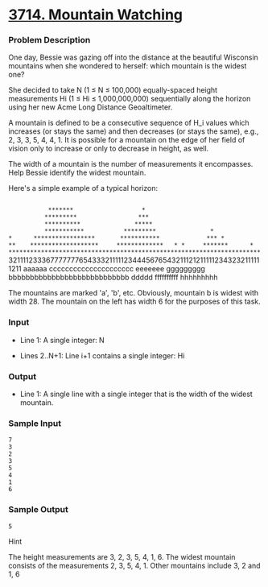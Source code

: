 # [3714. Mountain Watching]


### Problem Description
One day, Bessie was gazing off into the distance at the beautiful Wisconsin
mountains when she wondered to herself: which mountain is the widest one?

She decided to take N (1 ≤ N ≤ 100,000) equally-spaced height measurements Hi
(1 ≤ Hi ≤ 1,000,000,000) sequentially along the horizon using her new Acme Long
Distance Geoaltimeter.

A mountain is defined to be a consecutive sequence of H_i values which
increases (or stays the same) and then decreases (or stays the same),
e.g., 2, 3, 3, 5, 4, 4, 1. It is possible for a mountain on the edge of her
field of vision only to increase or only to decrease in height, as well.

The width of a mountain is the number of measurements it encompasses. Help
Bessie identify the widest mountain.


Here's a simple example of a typical horizon:

<code>
           *******                   *
          *********                 ***
          **********               *****
          ***********           *********               *
*      *****************       ***********             *** *
**    *******************     *************   * *     *******      *
**********************************************************************
</code>
3211112333677777776543332111112344456765432111212111112343232111111211
aaaaaa                   ccccccccccccccccccccc eeeeeee    ggggggggg
  bbbbbbbbbbbbbbbbbbbbbbbbbbbb             ddddd ffffffffff  hhhhhhhhh


The mountains are marked 'a', 'b', etc. Obviously, mountain b is widest with
width 28. The mountain on the left has width 6 for the purposes of this task.

### Input

+ Line 1: A single integer: N

+ Lines 2..N+1: Line i+1 contains a single integer: Hi

### Output

+ Line 1: A single line with a single integer that is the width of the widest mountain.

### Sample Input

    7
    3
    2
    3
    5
    4
    1
    6

### Sample Output

    5

Hint

The height measurements are 3, 2, 3, 5, 4, 1, 6. The widest mountain consists
of the measurements 2, 3, 5, 4, 1. Other mountains include 3, 2 and 1, 6


[3714. Mountain Watching]:http://acm.tju.edu.cn/toj/showp3714.html